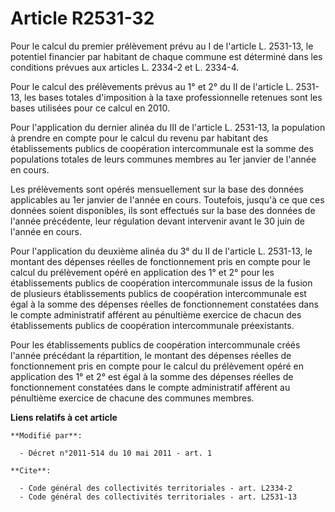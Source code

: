 # Article R2531-32

Pour le calcul du premier prélèvement prévu au I de l'article L. 2531-13, le potentiel financier par habitant de chaque
commune est déterminé dans les conditions prévues aux articles L. 2334-2 et L. 2334-4.

Pour le calcul des prélèvements prévus au 1° et 2° du II de l'article L. 2531-13, les bases totales d'imposition à la taxe
professionnelle retenues sont les bases utilisées pour ce calcul en 2010. 

Pour l'application du dernier alinéa du III de l'article L. 2531-13, la population à prendre en compte pour le calcul du
revenu par habitant des établissements publics de coopération intercommunale est la somme des populations totales de leurs
communes membres au 1er janvier de l'année en cours. 

Les prélèvements sont opérés mensuellement sur la base des données applicables au 1er janvier de l'année en cours. Toutefois,
jusqu'à ce que ces données soient disponibles, ils sont effectués sur la base des données de l'année précédente, leur
régulation devant intervenir avant le 30 juin de l'année en cours.

Pour l'application du deuxième alinéa du 3° du II de l'article L. 2531-13, le montant des dépenses réelles de fonctionnement
pris en compte pour le calcul du prélèvement opéré en application des 1° et 2° pour les établissements publics de coopération
intercommunale issus de la fusion de plusieurs établissements publics de coopération intercommunale est égal à la somme des
dépenses réelles de fonctionnement constatées dans le compte administratif afférent au pénultième exercice de chacun des
établissements publics de coopération intercommunale préexistants. 

Pour les établissements publics de coopération intercommunale créés l'année précédant la répartition, le montant des dépenses
réelles de fonctionnement pris en compte pour le calcul du prélèvement opéré en application des 1° et 2° est égal à la somme
des dépenses réelles de fonctionnement constatées dans le compte administratif afférent au pénultième exercice de chacune des
communes membres.

**Liens relatifs à cet article**

	**Modifié par**:

	  - Décret n°2011-514 du 10 mai 2011 - art. 1

	**Cite**:

	  - Code général des collectivités territoriales - art. L2334-2
	  - Code général des collectivités territoriales - art. L2531-13
